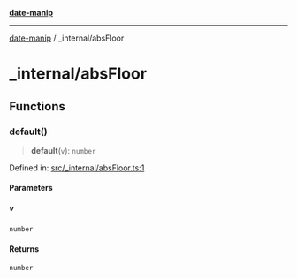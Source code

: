 [**date-manip**](../index.md)

***

[date-manip](../modules.md) / \_internal/absFloor

# \_internal/absFloor

## Functions

### default()

> **default**(`v`): `number`

Defined in: [src/\_internal/absFloor.ts:1](https://github.com/fengxinming/date-manip/blob/c2d62c1a39faed6b959a43feaabc15f4e2d60a5a/src/_internal/absFloor.ts#L1)

#### Parameters

##### v

`number`

#### Returns

`number`
